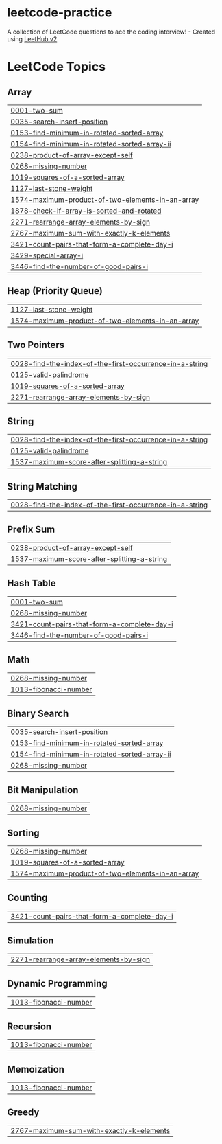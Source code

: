 # leetcode-practice
A collection of LeetCode questions to ace the coding interview! - Created using [LeetHub v2](https://github.com/arunbhardwaj/LeetHub-2.0)

<!---LeetCode Topics Start-->
# LeetCode Topics
## Array
|  |
| ------- |
| [0001-two-sum](https://github.com/Satwikyadav1/leetcode-practice/tree/master/0001-two-sum) |
| [0035-search-insert-position](https://github.com/Satwikyadav1/leetcode-practice/tree/master/0035-search-insert-position) |
| [0153-find-minimum-in-rotated-sorted-array](https://github.com/Satwikyadav1/leetcode-practice/tree/master/0153-find-minimum-in-rotated-sorted-array) |
| [0154-find-minimum-in-rotated-sorted-array-ii](https://github.com/Satwikyadav1/leetcode-practice/tree/master/0154-find-minimum-in-rotated-sorted-array-ii) |
| [0238-product-of-array-except-self](https://github.com/Satwikyadav1/leetcode-practice/tree/master/0238-product-of-array-except-self) |
| [0268-missing-number](https://github.com/Satwikyadav1/leetcode-practice/tree/master/0268-missing-number) |
| [1019-squares-of-a-sorted-array](https://github.com/Satwikyadav1/leetcode-practice/tree/master/1019-squares-of-a-sorted-array) |
| [1127-last-stone-weight](https://github.com/Satwikyadav1/leetcode-practice/tree/master/1127-last-stone-weight) |
| [1574-maximum-product-of-two-elements-in-an-array](https://github.com/Satwikyadav1/leetcode-practice/tree/master/1574-maximum-product-of-two-elements-in-an-array) |
| [1878-check-if-array-is-sorted-and-rotated](https://github.com/Satwikyadav1/leetcode-practice/tree/master/1878-check-if-array-is-sorted-and-rotated) |
| [2271-rearrange-array-elements-by-sign](https://github.com/Satwikyadav1/leetcode-practice/tree/master/2271-rearrange-array-elements-by-sign) |
| [2767-maximum-sum-with-exactly-k-elements](https://github.com/Satwikyadav1/leetcode-practice/tree/master/2767-maximum-sum-with-exactly-k-elements) |
| [3421-count-pairs-that-form-a-complete-day-i](https://github.com/Satwikyadav1/leetcode-practice/tree/master/3421-count-pairs-that-form-a-complete-day-i) |
| [3429-special-array-i](https://github.com/Satwikyadav1/leetcode-practice/tree/master/3429-special-array-i) |
| [3446-find-the-number-of-good-pairs-i](https://github.com/Satwikyadav1/leetcode-practice/tree/master/3446-find-the-number-of-good-pairs-i) |
## Heap (Priority Queue)
|  |
| ------- |
| [1127-last-stone-weight](https://github.com/Satwikyadav1/leetcode-practice/tree/master/1127-last-stone-weight) |
| [1574-maximum-product-of-two-elements-in-an-array](https://github.com/Satwikyadav1/leetcode-practice/tree/master/1574-maximum-product-of-two-elements-in-an-array) |
## Two Pointers
|  |
| ------- |
| [0028-find-the-index-of-the-first-occurrence-in-a-string](https://github.com/Satwikyadav1/leetcode-practice/tree/master/0028-find-the-index-of-the-first-occurrence-in-a-string) |
| [0125-valid-palindrome](https://github.com/Satwikyadav1/leetcode-practice/tree/master/0125-valid-palindrome) |
| [1019-squares-of-a-sorted-array](https://github.com/Satwikyadav1/leetcode-practice/tree/master/1019-squares-of-a-sorted-array) |
| [2271-rearrange-array-elements-by-sign](https://github.com/Satwikyadav1/leetcode-practice/tree/master/2271-rearrange-array-elements-by-sign) |
## String
|  |
| ------- |
| [0028-find-the-index-of-the-first-occurrence-in-a-string](https://github.com/Satwikyadav1/leetcode-practice/tree/master/0028-find-the-index-of-the-first-occurrence-in-a-string) |
| [0125-valid-palindrome](https://github.com/Satwikyadav1/leetcode-practice/tree/master/0125-valid-palindrome) |
| [1537-maximum-score-after-splitting-a-string](https://github.com/Satwikyadav1/leetcode-practice/tree/master/1537-maximum-score-after-splitting-a-string) |
## String Matching
|  |
| ------- |
| [0028-find-the-index-of-the-first-occurrence-in-a-string](https://github.com/Satwikyadav1/leetcode-practice/tree/master/0028-find-the-index-of-the-first-occurrence-in-a-string) |
## Prefix Sum
|  |
| ------- |
| [0238-product-of-array-except-self](https://github.com/Satwikyadav1/leetcode-practice/tree/master/0238-product-of-array-except-self) |
| [1537-maximum-score-after-splitting-a-string](https://github.com/Satwikyadav1/leetcode-practice/tree/master/1537-maximum-score-after-splitting-a-string) |
## Hash Table
|  |
| ------- |
| [0001-two-sum](https://github.com/Satwikyadav1/leetcode-practice/tree/master/0001-two-sum) |
| [0268-missing-number](https://github.com/Satwikyadav1/leetcode-practice/tree/master/0268-missing-number) |
| [3421-count-pairs-that-form-a-complete-day-i](https://github.com/Satwikyadav1/leetcode-practice/tree/master/3421-count-pairs-that-form-a-complete-day-i) |
| [3446-find-the-number-of-good-pairs-i](https://github.com/Satwikyadav1/leetcode-practice/tree/master/3446-find-the-number-of-good-pairs-i) |
## Math
|  |
| ------- |
| [0268-missing-number](https://github.com/Satwikyadav1/leetcode-practice/tree/master/0268-missing-number) |
| [1013-fibonacci-number](https://github.com/Satwikyadav1/leetcode-practice/tree/master/1013-fibonacci-number) |
## Binary Search
|  |
| ------- |
| [0035-search-insert-position](https://github.com/Satwikyadav1/leetcode-practice/tree/master/0035-search-insert-position) |
| [0153-find-minimum-in-rotated-sorted-array](https://github.com/Satwikyadav1/leetcode-practice/tree/master/0153-find-minimum-in-rotated-sorted-array) |
| [0154-find-minimum-in-rotated-sorted-array-ii](https://github.com/Satwikyadav1/leetcode-practice/tree/master/0154-find-minimum-in-rotated-sorted-array-ii) |
| [0268-missing-number](https://github.com/Satwikyadav1/leetcode-practice/tree/master/0268-missing-number) |
## Bit Manipulation
|  |
| ------- |
| [0268-missing-number](https://github.com/Satwikyadav1/leetcode-practice/tree/master/0268-missing-number) |
## Sorting
|  |
| ------- |
| [0268-missing-number](https://github.com/Satwikyadav1/leetcode-practice/tree/master/0268-missing-number) |
| [1019-squares-of-a-sorted-array](https://github.com/Satwikyadav1/leetcode-practice/tree/master/1019-squares-of-a-sorted-array) |
| [1574-maximum-product-of-two-elements-in-an-array](https://github.com/Satwikyadav1/leetcode-practice/tree/master/1574-maximum-product-of-two-elements-in-an-array) |
## Counting
|  |
| ------- |
| [3421-count-pairs-that-form-a-complete-day-i](https://github.com/Satwikyadav1/leetcode-practice/tree/master/3421-count-pairs-that-form-a-complete-day-i) |
## Simulation
|  |
| ------- |
| [2271-rearrange-array-elements-by-sign](https://github.com/Satwikyadav1/leetcode-practice/tree/master/2271-rearrange-array-elements-by-sign) |
## Dynamic Programming
|  |
| ------- |
| [1013-fibonacci-number](https://github.com/Satwikyadav1/leetcode-practice/tree/master/1013-fibonacci-number) |
## Recursion
|  |
| ------- |
| [1013-fibonacci-number](https://github.com/Satwikyadav1/leetcode-practice/tree/master/1013-fibonacci-number) |
## Memoization
|  |
| ------- |
| [1013-fibonacci-number](https://github.com/Satwikyadav1/leetcode-practice/tree/master/1013-fibonacci-number) |
## Greedy
|  |
| ------- |
| [2767-maximum-sum-with-exactly-k-elements](https://github.com/Satwikyadav1/leetcode-practice/tree/master/2767-maximum-sum-with-exactly-k-elements) |
<!---LeetCode Topics End-->